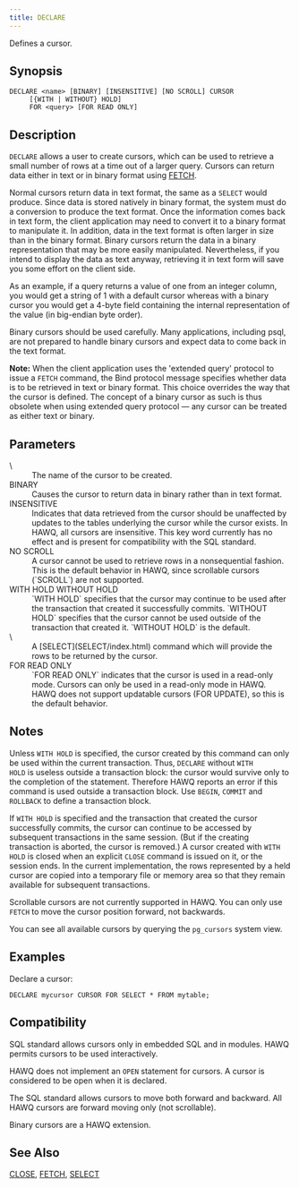 ```yaml
---
title: DECLARE
---
```


<!--
Licensed to the Apache Software Foundation (ASF) under one
or more contributor license agreements.  See the NOTICE file
distributed with this work for additional information
regarding copyright ownership.  The ASF licenses this file
to you under the Apache License, Version 2.0 (the
"License"); you may not use this file except in compliance
with the License.  You may obtain a copy of the License at

  http://www.apache.org/licenses/LICENSE-2.0

Unless required by applicable law or agreed to in writing,
software distributed under the License is distributed on an
"AS IS" BASIS, WITHOUT WARRANTIES OR CONDITIONS OF ANY
KIND, either express or implied.  See the License for the
specific language governing permissions and limitations
under the License.
-->

Defines a cursor.

## Synopsis<a id="topic1__section2"></a>

``` pre
DECLARE <name> [BINARY] [INSENSITIVE] [NO SCROLL] CURSOR
     [{WITH | WITHOUT} HOLD]
     FOR <query> [FOR READ ONLY]
```

## Description<a id="topic1__section3"></a>

`DECLARE` allows a user to create cursors, which can be used to retrieve a small number of rows at a time out of a larger query. Cursors can return data either in text or in binary format using [FETCH](FETCH/index.html).

Normal cursors return data in text format, the same as a `SELECT` would produce. Since data is stored natively in binary format, the system must do a conversion to produce the text format. Once the information comes back in text form, the client application may need to convert it to a binary format to manipulate it. In addition, data in the text format is often larger in size than in the binary format. Binary cursors return the data in a binary representation that may be more easily manipulated. Nevertheless, if you intend to display the data as text anyway, retrieving it in text form will save you some effort on the client side.

As an example, if a query returns a value of one from an integer column, you would get a string of 1 with a default cursor whereas with a binary cursor you would get a 4-byte field containing the internal representation of the value (in big-endian byte order).

Binary cursors should be used carefully. Many applications, including psql, are not prepared to handle binary cursors and expect data to come back in the text format.

**Note:**
When the client application uses the 'extended query' protocol to issue a `FETCH` command, the Bind protocol message specifies whether data is to be retrieved in text or binary format. This choice overrides the way that the cursor is defined. The concept of a binary cursor as such is thus obsolete when using extended query protocol — any cursor can be treated as either text or binary.

## Parameters<a id="topic1__section4"></a>

<dt>\<name\>  </dt>
<dd>The name of the cursor to be created.</dd>

<dt>BINARY  </dt>
<dd>Causes the cursor to return data in binary rather than in text format.</dd>

<dt>INSENSITIVE  </dt>
<dd>Indicates that data retrieved from the cursor should be unaffected by updates to the tables underlying the cursor while the cursor exists. In HAWQ, all cursors are insensitive. This key word currently has no effect and is present for compatibility with the SQL standard.</dd>

<dt>NO SCROLL  </dt>
<dd>A cursor cannot be used to retrieve rows in a nonsequential fashion. This is the default behavior in HAWQ, since scrollable cursors (`SCROLL`) are not supported.</dd>

<dt>WITH HOLD  
WITHOUT HOLD  </dt>
<dd>`WITH HOLD` specifies that the cursor may continue to be used after the transaction that created it successfully commits. `WITHOUT HOLD` specifies that the cursor cannot be used outside of the transaction that created it. `WITHOUT HOLD` is the default.</dd>

<dt>\<query\> </dt>
<dd>A [SELECT](SELECT/index.html) command which will provide the rows to be returned by the cursor.</dd>

<!-- -->

<dt>FOR READ ONLY  </dt>
<dd>`FOR READ ONLY` indicates that the cursor is used in a read-only mode. Cursors can only be used in a read-only mode in HAWQ. HAWQ does not support updatable cursors (FOR UPDATE), so this is the default behavior.</dd>

## Notes<a id="topic1__section5"></a>

Unless `WITH HOLD` is specified, the cursor created by this command can only be used within the current transaction. Thus, `DECLARE` without `WITH           HOLD` is useless outside a transaction block: the cursor would survive only to the completion of the statement. Therefore HAWQ reports an error if this command is used outside a transaction block. Use `BEGIN`, `COMMIT` and `ROLLBACK` to define a transaction block.

If `WITH HOLD` is specified and the transaction that created the cursor successfully commits, the cursor can continue to be accessed by subsequent transactions in the same session. (But if the creating transaction is aborted, the cursor is removed.) A cursor created with `WITH HOLD` is closed when an explicit `CLOSE` command is issued on it, or the session ends. In the current implementation, the rows represented by a held cursor are copied into a temporary file or memory area so that they remain available for subsequent transactions.

Scrollable cursors are not currently supported in HAWQ. You can only use `FETCH` to move the cursor position forward, not backwards.

You can see all available cursors by querying the `pg_cursors` system view.

## Examples<a id="topic1__section6"></a>

Declare a cursor:

``` pre
DECLARE mycursor CURSOR FOR SELECT * FROM mytable;
```

## Compatibility<a id="topic1__section7"></a>

SQL standard allows cursors only in embedded SQL and in modules. HAWQ permits cursors to be used interactively.

HAWQ does not implement an `OPEN` statement for cursors. A cursor is considered to be open when it is declared.

The SQL standard allows cursors to move both forward and backward. All HAWQ cursors are forward moving only (not scrollable).

Binary cursors are a HAWQ extension.

## See Also<a id="topic1__section8"></a>

[CLOSE](CLOSE.html), [FETCH](FETCH.html), [SELECT](SELECT/index.html)
